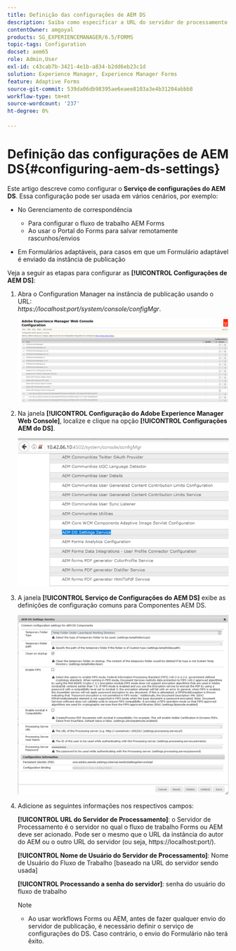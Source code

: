 ```yaml
---
title: Definição das configurações de AEM DS
description: Saiba como especificar a URL do servidor de processamento antes de enviar um formulário.
contentOwner: amgoyal
products: SG_EXPERIENCEMANAGER/6.5/FORMS
topic-tags: Configuration
docset: aem65
role: Admin,User
exl-id: c43cab7b-3421-4e1b-a834-b2dd6eb23c1d
solution: Experience Manager, Experience Manager Forms
feature: Adaptive Forms
source-git-commit: 539da06db98395ae6eaee8103a3e4b31204abbb8
workflow-type: tm+mt
source-wordcount: '237'
ht-degree: 0%

---
```


# Definição das configurações de AEM DS{#configuring-aem-ds-settings}

Este artigo descreve como configurar o **Serviço de configurações do AEM DS**. Essa configuração pode ser usada em vários cenários, por exemplo:

* No Gerenciamento de correspondência

   * Para configurar o fluxo de trabalho AEM Forms
   * Ao usar o Portal do Forms para salvar remotamente rascunhos/envios

* Em Formulários adaptáveis, para casos em que um Formulário adaptável é enviado da instância de publicação

Veja a seguir as etapas para configurar as **[!UICONTROL Configurações de AEM DS]**:

1. Abra o Configuration Manager na instância de publicação usando o URL:\
   *https://localhost:port/system/console/configMgr*.

   ![Configuração do Console da Web AEM](assets/web_configuration_console_new.png)

1. Na janela **[!UICONTROL Configuração do Adobe Experience Manager Web Console]**, localize e clique na opção **[!UICONTROL Configurações AEM do DS]**.

   ![Configurações DS](assets/ds_settings_new.png)

1. A janela **[!UICONTROL Serviço de Configurações do AEM DS]** exibe as definições de configuração comuns para Componentes AEM DS.

   ![Serviço de Configurações DS](assets/ds_settings_service_new.png)

1. Adicione as seguintes informações nos respectivos campos:

   **[!UICONTROL URL do Servidor de Processamento]**: o Servidor de Processamento é o servidor no qual o fluxo de trabalho Forms ou AEM deve ser acionado. Pode ser o mesmo que o URL da instância do autor do AEM ou o outro URL do servidor (ou seja, https://localhost:port/).

   **[!UICONTROL Nome de Usuário do Servidor de Processamento]**: Nome de Usuário do Fluxo de Trabalho [baseado na URL do servidor sendo usada]

   **[!UICONTROL Processando a senha do servidor]**: senha do usuário do fluxo de trabalho

   >[!NOTE]
   >
   >
   >    
   >    
   >    * Ao usar workflows Forms ou AEM, antes de fazer qualquer envio do servidor de publicação, é necessário definir o serviço de configurações do DS. Caso contrário, o envio do Formulário não terá êxito.
   >    
   >
